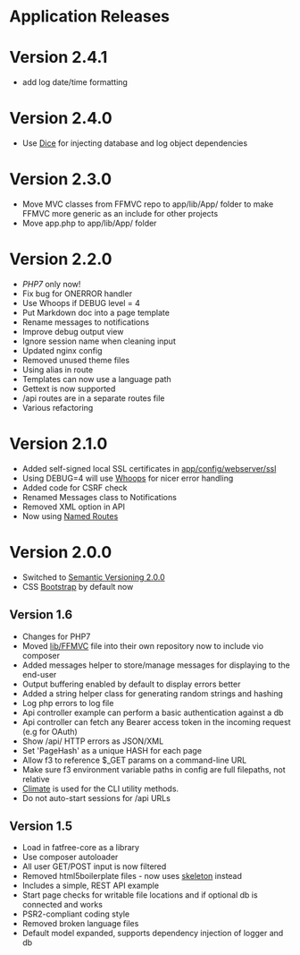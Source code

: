 # Application Releases

# Version 2.4.1

- add log date/time formatting

# Version 2.4.0

- Use [Dice](https://r.je/dice.html) for injecting database and log object dependencies

# Version 2.3.0

- Move MVC classes from FFMVC repo to app/lib/App/ folder to make FFMVC more
  generic as an include for other projects
- Move app.php to app/lib/App/ folder

# Version 2.2.0

- *PHP7* only now!
- Fix bug for ONERROR handler
- Use Whoops if DEBUG level = 4
- Put Markdown doc into a page template
- Rename messages to notifications
- Improve debug output view
- Ignore session name when cleaning input
- Updated nginx config
- Removed unused theme files
- Using alias in route
- Templates can now use a language path 
- Gettext is now supported
- /api routes are in a separate routes file
- Various refactoring

# Version 2.1.0

- Added self-signed local SSL certificates in [app/config/webserver/ssl](app/config/webserver/ssl)
- Using DEBUG=4 will use [Whoops](https://github.com/filp/whoops) for nicer error handling
- Added code for CSRF check
- Renamed Messages class to Notifications
- Removed XML option in API 
- Now using [Named Routes](https://fatfreeframework.com/base#NamedRoutes)

# Version 2.0.0

- Switched to [Semantic Versioning 2.0.0](http://semver.org)
- CSS [Bootstrap](http://getbootstrap.com) by default now

## Version 1.6

- Changes for PHP7
- Moved [lib/FFMVC](https://github.com/vijinho/FFMVC) file into their own repository now to include vio composer
- Added messages helper to store/manage messages for displaying to the end-user
- Output buffering enabled by default to display errors better
- Added a string helper class for generating random strings and hashing
- Log php errors to log file
- Api controller example can perform a basic authentication against a db
- Api controller can fetch any Bearer access token in the incoming request (e.g for OAuth)
- Show /api/ HTTP errors as JSON/XML
- Set 'PageHash' as a unique HASH for each page
- Allow f3 to reference $_GET params on a command-line URL
- Make sure f3 environment variable paths in config are full filepaths, not relative
- [Climate](http://climate.thephpleague.com/) is used for the CLI utility methods.
- Do not auto-start sessions for /api URLs

## Version 1.5

- Load in fatfree-core as a library
- Use composer autoloader
- All user GET/POST input is now filtered
- Removed html5boilerplate files - now uses [skeleton](http://getskeleton.com) instead
- Includes a simple, REST API example
- Start page checks for writable file locations and if optional db is connected and works
- PSR2-compliant coding style
- Removed broken language files
- Default model expanded, supports dependency injection of logger and db
